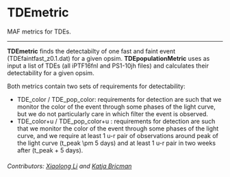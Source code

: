 # TDEmetric
MAF metrics for TDEs.
***

**TDEmetric** finds the detectabilty of one fast and faint event (TDEfaintfast_z0.1.dat) for a given opsim.
**TDEpopulationMetric** uses as input a list of TDEs (all iPTF16fnl and PS1-10jh files) and calculates their detectability for a given opsim.

Both metrics contain two sets of requirements for detectability:
   - TDE_color / TDE_pop_color: requirements for detection are such that we monitor the color of the event through some phases of the light curve, but we do not particularly care in which filter the event is observed.
   - TDE_color+u / TDE_pop_color+u : requirements for detection are such that we monitor the color of the event through some phases of the light curve, and we require at least 1 u-r pair of observations around peak of the light curve (t_peak \pm 5 days) and at least 1 u-r pair in two weeks after (t_peak + 5 days).

###### Contributors: [Xiaolong Li](https://github.com/xiaolng) and [Katja Bricman](https://github.com/Bricmank)
